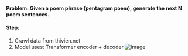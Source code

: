#### Problem: Given a poem phrase (pentagram poem), generate the next N poem sentences.

#### Step: 
  1. Crawl data from thivien.net
  2. Model uses: Transformer encoder + decoder
  ![image](https://user-images.githubusercontent.com/87894596/224904979-fe35fd1d-280b-43a5-aa38-0f632b0ba195.png)
